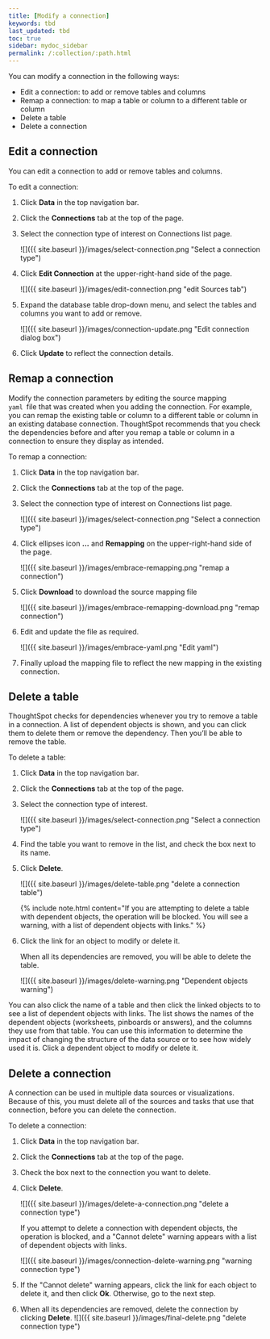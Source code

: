 ```yaml
---
title: [Modify a connection]
keywords: tbd
last_updated: tbd
toc: true
sidebar: mydoc_sidebar
permalink: /:collection/:path.html
---
```


You can modify a connection in the following ways:
- Edit a connection: to add or remove tables and columns
- Remap a connection: to map a table or column to a different table or column
- Delete a table
- Delete a connection

## Edit a connection

You can edit a connection to add or remove tables and columns.

To edit a connection:

1. Click **Data** in the top navigation bar.
2. Click the **Connections** tab at the top of the page.
3. Select the connection type of interest on Connections list page.

   ![]({{ site.baseurl }}/images/select-connection.png "Select a connection type")

4. Click **Edit Connection** at the upper-right-hand side of the page.

   ![]({{ site.baseurl }}/images/edit-connection.png "edit Sources tab")

5. Expand the database table drop-down menu, and select the tables and columns you want to add or remove.

   ![]({{ site.baseurl }}/images/connection-update.png "Edit connection dialog box")

6. Click **Update** to reflect the connection details.

## Remap a connection

Modify the connection parameters by editing the source mapping<code> yaml </code>file that was created when you adding the connection. For example, you can remap the existing table or column to a different table or column in an existing database connection. ThoughtSpot recommends that you check the dependencies before and after you remap a table or column in a connection to ensure they display as intended.

To remap a connection:

1. Click **Data** in the top navigation bar.
2. Click the **Connections** tab at the top of the page.
3. Select the connection type of interest on Connections list page.

   ![]({{ site.baseurl }}/images/select-connection.png "Select a connection type")

4. Click ellipses icon **...** and **Remapping** on the upper-right-hand side of the page.

    ![]({{ site.baseurl }}/images/embrace-remapping.png "remap a connection")

5. Click **Download** to download the source mapping file

    ![]({{ site.baseurl }}/images/embrace-remapping-download.png "remap connection")

6. Edit and update the file as required.

    ![]({{ site.baseurl }}/images/embrace-yaml.png "Edit yaml")

7. Finally upload the mapping file to reflect the new mapping in the existing connection.

## Delete a table
ThoughtSpot checks for dependencies whenever you try to remove a table in a connection. A list of dependent objects is shown, and you can click them to delete them or remove the dependency. Then you’ll be able to remove the table.

To delete a table:
1. Click **Data** in the top navigation bar.
2. Click the **Connections** tab at the top of the page.
3. Select the connection type of interest.

   ![]({{ site.baseurl }}/images/select-connection.png "Select a connection type")

4. Find the table you want to remove in the list, and check the box next to its name.
5. Click **Delete**.

    ![]({{ site.baseurl }}/images/delete-table.png "delete a connection table")

    {% include note.html content="If you are attempting to delete a table with dependent objects, the operation will be blocked. You will see a warning, with a list of dependent objects with links." %}

6. Click the link for an object to modify or delete it.

   When all its dependencies are removed, you will be able to delete the table.

   ![]({{ site.baseurl }}/images/delete-warning.png "Dependent objects warning")

You can also click the name of a table and then click the linked objects to to see a list of dependent objects with links. The list shows the names of the dependent objects (worksheets, pinboards or answers), and the columns they use from that table. You can use this information to determine the impact of changing the structure of the data source or to see how widely used it is. Click a dependent object to modify or delete it.

## Delete a connection
A connection can be used in multiple data sources or visualizations. Because of this, you must delete all of the sources and tasks that use that connection, before you can delete the connection.

To delete a connection:
1. Click **Data** in the top navigation bar.
2. Click the **Connections** tab at the top of the page.
3. Check the box next to the connection you want to delete.
4. Click **Delete**.

   ![]({{ site.baseurl }}/images/delete-a-connection.png "delete a connection type")

   If you attempt to delete a connection with dependent objects, the operation is blocked, and a "Cannot delete" warning appears with a list of dependent objects with links.

   ![]({{ site.baseurl }}/images/connection-delete-warning.png "warning connection type")

5. If the "Cannot delete" warning appears, click the link for each object to delete it, and then click **Ok**. Otherwise, go to the next step.

6. When all its dependencies are removed, delete the connection by clicking **Delete**.
    ![]({{ site.baseurl }}/images/final-delete.png "delete connection type")
